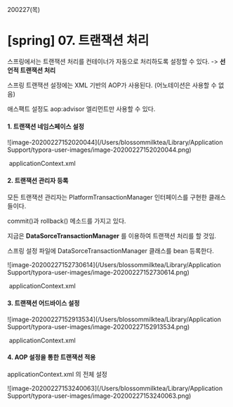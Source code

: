 200227(목)

# [spring] 07. 트랜잭션 처리

스프링에서는 트랜잭션 처리를 컨테이너가 자동으로 처리하도록 설정할 수 있다. -> **선언적 트랜잭션 처리**

스프링 트랜잭션 설정에는 XML 기반의 AOP가 사용된다. (어노테이션은 사용할 수 없음)

애스팩트 설정도 aop:advisor 엘리먼트만 사용할 수 있다.



#### 1. 트랜잭션 네임스페이스 설정

![image-20200227152020044](/Users/blossommilktea/Library/Application Support/typora-user-images/image-20200227152020044.png)

​																	applicationContext.xml



#### 2. 트랜잭션 관리자 등록

모든 트랜잭션 관리자는 PlatformTransactionManager 인터페이스를 구현한 클래스들이다.

commit()과 rollback() 메소드를 가지고 있다.

지금은 **DataSorceTransactionManager**  를 이용하여 트랜잭션 처리를 할 것임.



스프링 설정 파일에 DataSorceTransactionManager 클래스를 bean 등록한다.

![image-20200227152730614](/Users/blossommilktea/Library/Application Support/typora-user-images/image-20200227152730614.png)

​																	applicationContext.xml



#### 3. 트랜잭션 어드바이스 설정

![image-20200227152913534](/Users/blossommilktea/Library/Application Support/typora-user-images/image-20200227152913534.png)

​																	applicationContext.xml





#### 4. AOP 설정을 통한 트랜잭션 적용

applicationContext.xml 의 전체 설정

![image-20200227153240063](/Users/blossommilktea/Library/Application Support/typora-user-images/image-20200227153240063.png)












